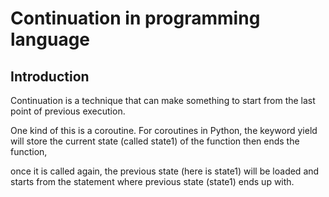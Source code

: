 # Continuation in programming language
## Introduction
Continuation is a technique that can make something to start from the last point of previous execution.

One kind of this is a coroutine. For coroutines in Python, the keyword yield will store the current state (called state1) of the function then ends the function, 

once it is called again, the previous state (here is state1) will be loaded and starts from the statement where previous state (state1) ends up with.
